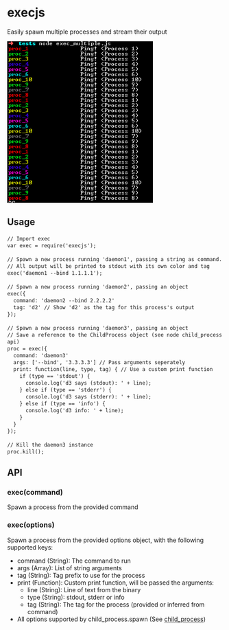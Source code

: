 # execjs

Easily spawn multiple processes and stream their output

![Screenshot](https://github.com/cfal/exec.js/raw/master/screenshot.png?raw=true)

## Usage

```
// Import exec
var exec = require('execjs');

// Spawn a new process running 'daemon1', passing a string as command.
// All output will be printed to stdout with its own color and tag
exec('daemon1 --bind 1.1.1.1');

// Spawn a new process running 'daemon2', passing an object
exec({
  command: 'daemon2 --bind 2.2.2.2'
  tag: 'd2' // Show 'd2' as the tag for this process's output
});

// Spawn a new process running 'daemon3', passing an object
// Save a reference to the ChildProcess object (see node child_process api)
proc = exec({
  command: 'daemon3'
  args: ['--bind', '3.3.3.3'] // Pass arguments seperately
  print: function(line, type, tag) { // Use a custom print function
    if (type == 'stdout') {
      console.log('d3 says (stdout): ' + line);
    } else if (type == 'stderr') {
      console.log('d3 says (stderr): ' + line);
    } else if (type == 'info') {
      console.log('d3 info: ' + line);
    }
  }
});

// Kill the daemon3 instance
proc.kill();

```

## API

### exec(command)

Spawn a process from the provided command

### exec(options)

Spawn a process from the provided options object, with the following supported keys:

- command (String): The command to run
- args (Array): List of string arguments
- tag (String): Tag prefix to use for the process
- print (Function): Custom print function, will be passed the arguments:
  - line (String): Line of text from the binary
  - type (String): stdout, stderr or info
  - tag (String): The tag for the process (provided or inferred from command)
- All options supported by child_process.spawn (See [child_process](https://nodejs.org/api/child_process.html#child_process_child_process_spawn_command_args_options))



